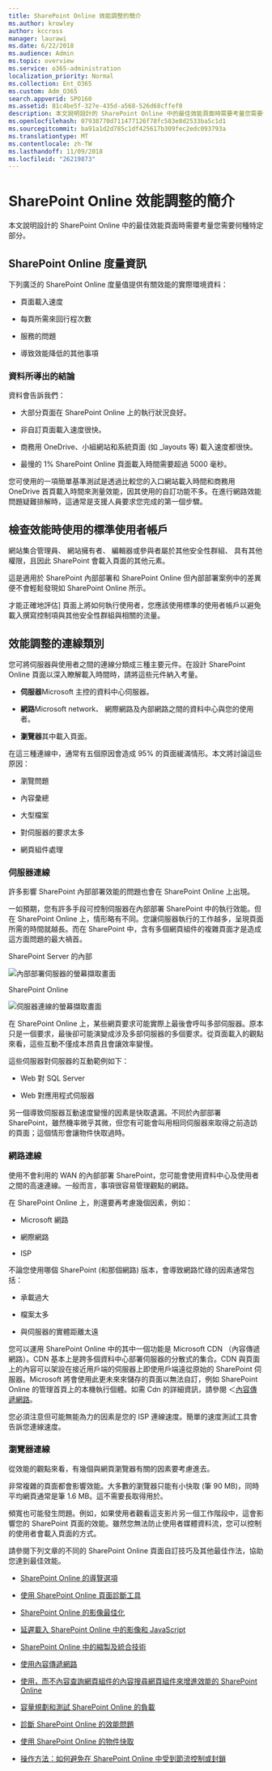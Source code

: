 ```yaml
---
title: SharePoint Online 效能調整的簡介
ms.author: krowley
author: kccross
manager: laurawi
ms.date: 6/22/2018
ms.audience: Admin
ms.topic: overview
ms.service: o365-administration
localization_priority: Normal
ms.collection: Ent_O365
ms.custom: Adm_O365
search.appverid: SPO160
ms.assetid: 81c4be5f-327e-435d-a568-526d68cffef0
description: 本文說明設計的 SharePoint Online 中的最佳效能頁面時需要考量您需要何種特定部分。
ms.openlocfilehash: 07938770d711477126f78fc583e8d2533ba5c1d1
ms.sourcegitcommit: ba91a1d2d785c1df425617b309fec2edc093793a
ms.translationtype: MT
ms.contentlocale: zh-TW
ms.lasthandoff: 11/09/2018
ms.locfileid: "26219873"
---
```

# <a name="introduction-to-performance-tuning-for-sharepoint-online"></a>SharePoint Online 效能調整的簡介

本文說明設計的 SharePoint Online 中的最佳效能頁面時需要考量您需要何種特定部分。
     
## <a name="sharepoint-online-metrics"></a>SharePoint Online 度量資訊

下列廣泛的 SharePoint Online 度量值提供有關效能的實際環境資料：
  
- 頁面載入速度
    
- 每頁所需來回行程次數
    
- 服務的問題
    
- 導致效能降低的其他事項
    
### <a name="conclusions-reached-because-of-the-data"></a>資料所導出的結論

資料會告訴我們：
  
- 大部分頁面在 SharePoint Online 上的執行狀況良好。
    
- 非自訂頁面載入速度很快。
    
- 商務用 OneDrive、小組網站和系統頁面 (如 _layouts 等) 載入速度都很快。
    
- 最慢的 1% SharePoint Online 頁面載入時間需要超過 5000 毫秒。
    
您可使用的一項簡單基準測試是透過比較您的入口網站載入時間和商務用 OneDrive 首頁載入時間來測量效能，因其使用的自訂功能不多。在進行網路效能問題疑難排解時，這通常是支援人員要求您完成的第一個步驟。
  
## <a name="use-a-standard-user-account-when-checking-performance"></a>檢查效能時使用的標準使用者帳戶

網站集合管理員、 網站擁有者、 編輯器或參與者屬於其他安全性群組、 具有其他權限，且因此 SharePoint 會載入頁面的其他元素。
  
這是適用於 SharePoint 內部部署和 SharePoint Online 但內部部署案例中的差異便不會輕鬆發現如 SharePoint Online 所示。
  
才能正確地評估] 頁面上將如何執行使用者，您應該使用標準的使用者帳戶以避免載入撰寫控制項與其他安全性群組與相關的流量。
  
## <a name="connection-categories-for-performance-tuning"></a>效能調整的連線類別

您可將伺服器與使用者之間的連線分類成三種主要元件。在設計 SharePoint Online 頁面以深入瞭解載入時間時，請將這些元件納入考量。
  
- **伺服器**Microsoft 主控的資料中心伺服器。
    
- **網路**Microsoft network、 網際網路及內部網路之間的資料中心與您的使用者。
    
- **瀏覽器**其中載入頁面。
    
在這三種連線中，通常有五個原因會造成 95% 的頁面緩滿情形。本文將討論這些原因：
  
- 瀏覽問題
    
- 內容彙總
    
- 大型檔案
    
- 對伺服器的要求太多
    
- 網頁組件處理
    
### <a name="server-connection"></a>伺服器連線

許多影響 SharePoint 內部部署效能的問題也會在 SharePoint Online 上出現。
  
一如預期，您有許多手段可控制伺服器在內部部署 SharePoint 中的執行效能。但在 SharePoint Online 上，情形略有不同。您讓伺服器執行的工作越多，呈現頁面所需的時間就越長。而在 SharePoint 中，含有多個網頁組件的複雜頁面才是造成這方面問題的最大禍首。
  
SharePoint Server 的內部
  
![內部部署伺服器的螢幕擷取畫面](media/a8e9b646-cdff-4131-976a-b5f891da44ac.png)
  
SharePoint Online
  
![伺服器連線的螢幕擷取畫面](media/46b27ded-d8a4-4287-b3e0-2603a764b8f8.png)
  
在 SharePoint Online 上，某些網頁要求可能實際上最後會呼叫多部伺服器。原本只是一個要求，最後卻可能演變成涉及多部伺服器的多個要求。從頁面載入的觀點來看，這些互動不僅成本昂貴且會讓效率變慢。
  
這些伺服器對伺服器的互動範例如下：
  
- Web 對 SQL Server
    
- Web 對應用程式伺服器
    
另一個導致伺服器互動速度變慢的因素是快取遺漏。不同於內部部署 SharePoint，雖然機率微乎其微，但您有可能會叫用相同伺服器來取得之前造訪的頁面；這個情形會讓物件快取過時。
  
### <a name="network-connection"></a>網路連線

使用不會利用的 WAN 的內部部署 SharePoint，您可能會使用資料中心及使用者之間的高速連線。一般而言，事項很容易管理觀點的網路。
  
在 SharePoint Online 上，則還要再考慮幾個因素，例如：
  
- Microsoft 網路
    
- 網際網路
    
- ISP
    
不論您使用哪個 SharePoint (和那個網路) 版本，會導致網路忙碌的因素通常包括：
  
- 承載過大
    
- 檔案太多
    
- 與伺服器的實體距離太遠
    
您可以運用 SharePoint Online 中的其中一個功能是 Microsoft CDN （內容傳遞網路）。CDN 基本上是跨多個資料中心部署伺服器的分散式的集合。CDN 與頁面上的內容可以架設在接近用戶端的伺服器上即使用戶端遠從原始的 SharePoint 伺服器。Microsoft 將會使用此更未來來儲存的頁面以無法自訂，例如 SharePoint Online 的管理首頁上的本機執行個體。如需 Cdn 的詳細資訊，請參閱 ＜[內容傳遞網路](https://docs.microsoft.com/en-us/office365/enterprise/content-delivery-networks)。
  
您必須注意但可能無能為力的因素是您的 ISP 連線速度。簡單的速度測試工具會告訴您連線速度。
  
### <a name="browser-connection"></a>瀏覽器連線

從效能的觀點來看，有幾個與網頁瀏覽器有關的因素要考慮進去。
  
非常複雜的頁面都會影響效能。大多數的瀏覽器只能有小快取 (筆 90 MB)，同時平均網頁通常是筆 1.6 MB。這不需要長取得用於。
  
頻寬也可能發生問題。例如，如果使用者觀看這支影片另一個工作階段中，這會影響您的 SharePoint 頁面的效能。雖然您無法防止使用者媒體資料流，您可以控制的使用者會載入頁面的方式。
  
請參閱下列文章的不同的 SharePoint Online 頁面自訂技巧及其他最佳作法，協助您達到最佳效能。
  
- [SharePoint Online 的導覽選項](navigation-options-for-sharepoint-online.md)
    
- [使用 SharePoint Online 頁面診斷工具](page-diagnostics-for-spo.md)
    
- [SharePoint Online 的影像最佳化](image-optimization-for-sharepoint-online.md)
    
- [延遲載入 SharePoint Online 中的影像和 JavaScript](delay-loading-images-and-javascript-in-sharepoint-online.md)
    
- [SharePoint Online 中的縮製及統合技術](minification-and-bundling-in-sharepoint-online.md)
    
- [使用內容傳遞網路](using-content-delivery-networks-with-sharepoint-online.md)
    
- [使用，而不內容查詢網頁組件的內容搜尋網頁組件來增進效能的 SharePoint Online](using-content-search-web-part-instead-of-content-query-web-part-to-improve-perfo.md)
    
- [容量規劃和測試 SharePoint Online 的負載](capacity-planning-and-load-testing-sharepoint-online.md)
    
- [診斷 SharePoint Online 的效能問題](diagnosing-performance-issues-with-sharepoint-online.md)
    
- [使用 SharePoint Online 的物件快取](using-the-object-cache-with-sharepoint-online.md)
    
- [操作方法：如何避免在 SharePoint Online 中受到節流控制或封鎖](https://msdn.microsoft.com/en-us/library/office/dn889829.aspx)
    

